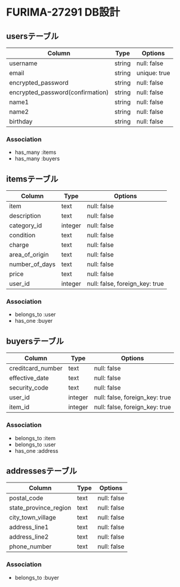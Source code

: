 # FURIMA-27291 DB設計
## usersテーブル
|Column|Type|Options|
|------|----|-------|
|username|string|null: false|
|email|string|unique: true|
|encrypted_password|string|null: false|
|encrypted_password(confirmation)|string|null: false|
|name1|string|null: false|
|name2|string|null: false|
|birthday|string|null: false|
### Association
- has_many :items
- has_many :buyers

## itemsテーブル
|Column|Type|Options|
|------|----|-------|
|item|text|null: false|
|description|text|null: false|
|category_id|integer|null: false|
|condition|text|null: false|
|charge|text|null: false|
|area_of_origin|text|null: false|
|number_of_days|text|null: false|
|price|text|null: false|
|user_id|integer|null: false, foreign_key: true|
### Association
- belongs_to :user
- has_one :buyer

## buyersテーブル
|Column|Type|Options|
|------|----|-------|
|creditcard_number|text|null: false|
|effective_date|text|null: false|
|security_code|text|null: false|
|user_id|integer|null: false, foreign_key: true|
|item_id|integer|null: false, foreign_key: true|
### Association
- belongs_to :item
- belongs_to :user
- has_one :address

## addressesテーブル
|Column|Type|Options|
|------|----|-------|
|postal_code|text|null: false|
|state_province_region|text|null: false|
|city_town_village|text|null: false|
|address_line1|text|null: false|
|address_line2|text|null: false|
|phone_number|text|null: false|
### Association
- belongs_to :buyer
